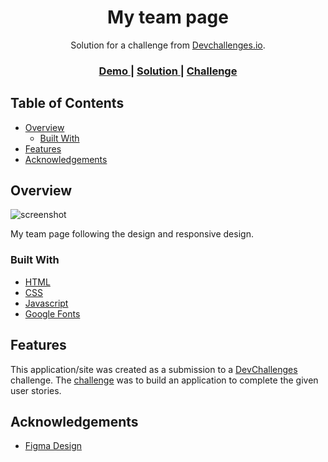 <!-- Please update value in the {}  -->

<h1 align="center">My team page</h1>

<div align="center">
   Solution for a challenge from  <a href="http://devchallenges.io" target="_blank">Devchallenges.io</a>.
</div>

<div align="center">
  <h3>
    <a href="https://incandescent-torte-18e987.netlify.app">
      Demo
    </a>
    <span> | </span>
    <a href="https://github.com/gDevCR/Challenges/tree/main/my-team-page">
      Solution
    </a>
    <span> | </span>
    <a href="https://devchallenges.io/challenges/hhmesazsqgKXrTkYkt0U">
      Challenge
    </a>
  </h3>
</div>

<!-- TABLE OF CONTENTS -->

## Table of Contents

- [Overview](#overview)
  - [Built With](#built-with)
- [Features](#features)
- [Acknowledgements](#acknowledgements)

<!-- OVERVIEW -->

## Overview

![screenshot](https://res.cloudinary.com/drq0ppqcl/image/upload/v1650060787/demo/MyTeam-Overview_kti5in.jpg)

My team page following the design and responsive design.

### Built With

<!-- This section should list any major frameworks that you built your project using. Here are a few examples.-->

- [HTML](https://www.w3schools.com/html)
- [CSS](https://www.w3schools.com/css/default.asp)
- [Javascript](https://www.w3schools.com/js/default.asp)
- [Google Fonts](https://fonts.google.com)

## Features

<!-- List the features of your application or follow the template. Don't share the figma file here :) -->

This application/site was created as a submission to a [DevChallenges](https://devchallenges.io/challenges) challenge. The [challenge](https://devchallenges.io/challenges/wBunSb7FPrIepJZAg0sY) was to build an application to complete the given user stories.

## Acknowledgements

<!-- This section should list any articles or add-ons/plugins that helps you to complete the project. This is optional but it will help you in the future. For example -->

- [Figma Design](https://www.figma.com/file/F8d1qJsorEdY47N74HLxQ4/team-page-challenge?node-id=1%3A2)
